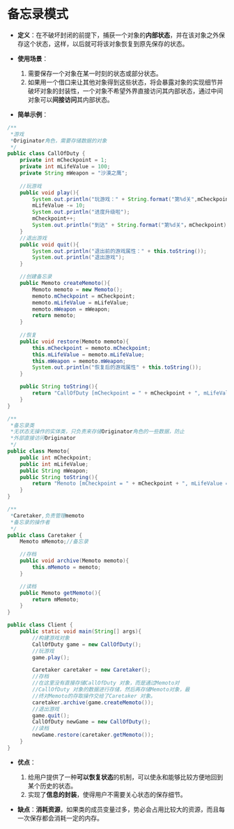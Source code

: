 备忘录模式
===
- **定义**：在不破坏封闭的前提下，捕获一个对象的**内部状态**，并在该对象之外保存这个状态，这样，以后就可将该对象恢复到原先保存的状态。

- **使用场景**：	
	1. 需要保存一个对象在某一时刻的状态或部分状态。
	2. 如果用一个借口来让其他对象得到这些状态，将会暴露对象的实现细节并破坏对象的封装性，一个对象不希望外界直接访问其内部状态，通过中间对象可以**间接访问**其内部状态。

- **简单示例**：
```java
/**
 *游戏
 *Originator角色，需要存储数据的对象
 */
public class CallOfDuty {
	private int mCheckpoint = 1;
	private int mLifeValue = 100;
	private String mWeapon = "沙漠之鹰";
	
	//玩游戏
	public void play(){
		System.out.println("玩游戏：" + String.format("第%d关",mCheckpoint) + "奋力杀敌中");
		mLifeValue -= 10;
		System.out.println("进度升级啦");
		mCheckpoint++;
		System.out.println("到达" + String.format("第%d关"，mCheckpoint));
	}
	//退出游戏
	public void quit(){
		System.out.println("退出前的游戏属性：" + this.toString());
		System.out.println("退出游戏");
	}

	//创建备忘录
	public Memoto createMemoto(){
		Memoto memoto = new Memoto();
		memoto.mCheckpoint = mCheckpoint;
		memoto.mLifeValue = mLifeValue;
		memoto.mWeapon = mWeapon;
		return memoto;	
	}
	
	//恢复
	public void restore(Memoto memoto){
		this.mCheckpoint = memoto.mCheckpoint;
		this.mLifeValue = memoto.mLifeValue;
		this.mWeapon = memoto.mWeapon;
		System.out.println("恢复后的游戏属性" + this.toString());
	}

	public String toString(){
		return "CallOfDuty [mCheckpoint = " + mCheckpoint + ", mLifeValue = " + mLifeValue + "mWeapon = " + mWeapon + "]";
	}
}

/**
 *备忘录类
 *无状态无操作的实体类，只负责来存储Originator角色的一些数据，防止 
 *外部直接访问Originator
 */
public class Memoto{
	public int mCheckpoint;
	public int mLifeValue;
	public String mWeapon;
	public String toString(){
		return "Menoto [mCheckpoint = " + mCheckpoint + ", mLifeValue = " + mLifeValue + "mWeapon = " + mWeapon + "]";
	}
}

/**
 *Caretaker,负责管理memoto
 *备忘录的操作者
 */
public class Caretaker {
	Memoto mMemoto;//备忘录

	//存档
	public void archive(Memoto memoto){
		this.mMemoto = memoto;
	}

	//读档
	public Memoto getMemoto(){
		return mMemoto;
	}
}

public class Client {
	public static void main(String[] args){
		//构建游戏对象
		CallOfDuty game = new CallOfDuty();
		//玩游戏
		game.play();

		Caretaker caretaker = new Caretaker();
		//存档
		//在这里没有直接存储CallOfDuty 对象，而是通过Memoto对 
		//CallOfDuty 对象的数据进行存储，然后再存储Memoto对象，最
		//终对Memoto的存取操作交给了Caretaker 对象。
		caretaker.archive(game.createMemoto());
		//退出游戏
		game.quit();
		CallOfDuty newGame = new CallOfDuty();
		//读档
		newGame.restore(caretaker.getMemoto());
	}
}

```

- **优点**：
	1. 给用户提供了一种**可以恢复状态**的机制，可以使永和能够比较方便地回到某个历史的状态。
	2. 实现了**信息的封装**，使得用户不需要关心状态的保存细节。

- **缺点**：**消耗资源**，如果类的成员变量过多，势必会占用比较大的资源，而且每一次保存都会消耗一定的内存。